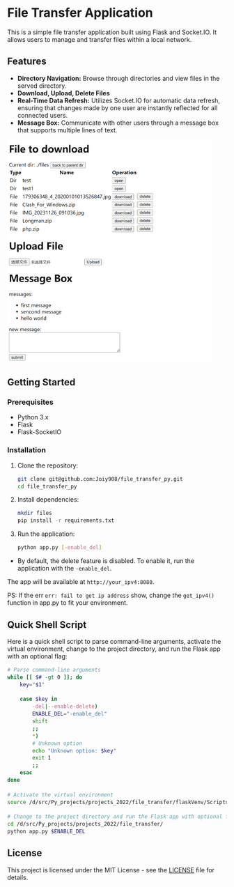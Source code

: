 # File Transfer Application

This is a simple file transfer application built using Flask and Socket.IO. It allows users to manage and transfer files within a local network.

## Features

- **Directory Navigation:** Browse through directories and view files in the served directory.
- **Download, Upload, Delete Files**
- **Real-Time Data Refresh:** Utilizes Socket.IO for automatic data refresh, ensuring that changes made by one user are instantly reflected for all connected users.
- **Message Box:** Communicate with other users through a message box that supports multiple lines of text.

<img src=".images/shot.png" alt="shot" style="zoom: 50%;" />

## Getting Started

### Prerequisites

- Python 3.x
- Flask
- Flask-SocketIO

### Installation

1. Clone the repository:

   ```bash
   git clone git@github.com:Joiy908/file_transfer_py.git
   cd file_transfer_py
   ```

2. Install dependencies:

    ```bash
    mkdir files
    pip install -r requirements.txt
    ```

3. Run the application:

    ```bash
    python app.py [-enable_del]
    ```

- By default, the delete feature is disabled. To enable it, run the application with the `-enable_del`.

The app will be available at `http://your_ipv4:8080`.

PS: If the err `err: fail to get ip address` show, change the `get_ipv4()` function in app.py to fit your environment.

## Quick Shell Script

Here is a quick shell script to parse command-line arguments, activate the virtual environment, change to the project directory, and run the Flask app with an optional flag:

```bash
# Parse command-line arguments
while [[ $# -gt 0 ]]; do
    key="$1"

    case $key in
        -del|--enable-delete)
        ENABLE_DEL="-enable_del"
        shift
        ;;
        *)
        # Unknown option
        echo "Unknown option: $key"
        exit 1
        ;;
    esac
done

# Activate the virtual environment
source /d/src/Py_projects/projects_2022/file_transfer/flaskVenv/Scripts/activate

# Change to the project directory and run the Flask app with optional flag
cd /d/src/Py_projects/projects_2022/file_transfer/
python app.py $ENABLE_DEL
```

## License

This project is licensed under the MIT License - see the [LICENSE](https://chat.openai.com/c/LICENSE) file for details.
